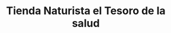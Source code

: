 ---
title: "Tienda Naturista el Tesoro de la salud"
url: /puerto-gaitan/tienda-naturista-el-tesoro-de-la-salud/
shop: supermercado
---